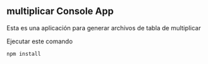 
## multiplicar Console App

Esta es una aplicación para generar archivos de tabla de
multiplicar

Ejecutar este comando

```
npm install
```